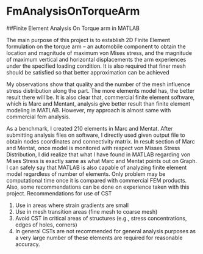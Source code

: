 # FmAnalysisOnTorqueArm


##Finite Element Analysis On Torque arm in MATLAB

The main purpose of this project is to establish 2D Finite Element formulation on the torque arm – an automobile component to obtain the location and magnitude of maximum von Mises stress, and the magnitude of maximum vertical and horizontal displacements the arm experiences under the specified loading condition. It is also required that finer mesh should be satisfied so that better approximation can be achieved




My observations show that quality and the number of the mesh influence stress distribution along the part. The more elements model has, the better result there will be. It is also clear that, commercial finite element software, which is Marc and Mentant, analysis give better result than finite element modeling in MATLAB. However, my approach is almost same with commercial fem analysis. 

As a benchmark, I created 210 elements in Marc and Mentat. After submitting analysis files on software, I directly used given output file to obtain nodes coordinates and connectivity matrix. In result section of Marc and Mentat, once model is monitored with respect von Misses Stress Distribution, I did realize that what I have found in MATLAB regarding von Mises Stress is exactly same as what Marc and Mentat points out on Graph. I can safely say that MATLAB is also capable of analyzing finite element model regardless of number of elements. Only problem may be computational time once it is compared with commercial FEM products. 
Also, some recommendations can be done on experience taken with this project.
Recommendations for use of CST

1. Use in areas where strain gradients are small
2. Use in mesh transition areas (fine mesh to coarse mesh)
3. Avoid CST in critical areas of structures (e.g., stress concentrations, edges of holes, corners)
4. In general CSTs are not recommended for general analysis purposes as a very large number of these elements are required for reasonable accuracy.
